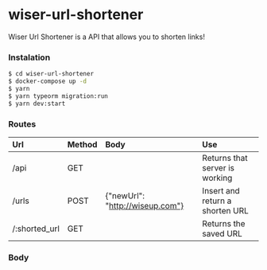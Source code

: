 # wiser-url-shortener

Wiser Url Shortener is a API that allows you to shorten links!

### Instalation

```sh
$ cd wiser-url-shortener
$ docker-compose up -d
$ yarn
$ yarn typeorm migration:run
$ yarn dev:start
```

### Routes
| Url           | Method  | Body |Use |
| :------------ |:--------| :----------------------------------------------- |:-------------------------------|
| /api          | GET     | | Returns that server is working |
| /urls         | POST    | {"newUrl": "http://wiseup.com"} | Insert and return a shorten URL|
| /:shorted_url | GET     | | Returns the saved URL          |


### Body


